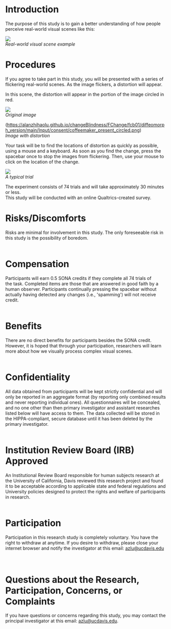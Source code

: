 # Introduction

The purpose of this study is to gain a better understanding of how people perceive real-world visual scenes like this:


![](https://alanzhihaolu.github.io/changeBlindness/FChange/fcb01/diffeomorph_version/main/Input/consent/coffeemaker.png)  
_Real-world visual scene example_

  
# Procedures 

If you agree to take part in this study, you will be presented with a series of flickering real-world scenes. As the image flickers, a distortion will appear.

In this scene, the distortion will appear in the portion of the image circled in red.

![](https://alanzhihaolu.github.io/changeBlindness/FChange/fcb01/diffeomorph_version/main/Input/consent/coffeemaker_absent_circled.png)   
_Original image_  

(https://alanzhihaolu.github.io/changeBlindness/FChange/fcb01/diffeomorph_version/main/Input/consent/coffeemaker_present_circled.png)   
_Image with distortion_

  
Your task will be to find the locations of distortion as quickly as possible, using a mouse and a keyboard. As soon as you find the change, press the spacebar once to stop the images from flickering. Then, use your mouse to click on the location of the change.

  
![](https://alanzhihaolu.github.io/changeBlindness/FChange/fcb01/diffeomorph_version/main/Input/consent/trial_procedure.png)  
_A typical trial_

  
The experiment consists of 74 trials and will take approximately 30 minutes or less.  
This study will be conducted with an online Qualtrics-created survey.

# Risks/Discomforts
Risks are minimal for involvement in this study. The only foreseeable risk in this study is the possibility of boredom.   
 

# Compensation
Participants will earn 0.5 SONA credits if they complete all 74 trials of the task. Completed items are those that are answered in good faith by a human observer. Participants continually pressing the spacebar without actually having detected any changes (i.e., 'spamming') will not receive credit.  
 

# Benefits  
There are no direct benefits for participants besides the SONA credit. However, it is hoped that through your participation, researchers will learn more about how we visually process complex visual scenes.  
 

# Confidentiality
All data obtained from participants will be kept strictly confidential and will only be reported in an aggregate format (by reporting only combined results and never reporting individual ones). All questionnaires will be concealed, and no one other than then primary investigator and assistant researches listed below will have access to them. The data collected will be stored in the HIPPA-compliant, secure database until it has been deleted by the primary investigator.  
 

# Institution Review Board (IRB) Approved
An Institutional Review Board responsible for human subjects research at the University of California, Davis reviewed this research project and found it to be acceptable according to applicable state and federal regulations and University policies designed to protect the rights and welfare of participants in research.  
 

# Participation
Participation in this research study is completely voluntary. You have the right to withdraw at anytime. If you desire to withdraw, please close your internet browser and notify the investigator at this email: azlu@ucdavis.edu     
 

# Questions about the Research, Participation, Concerns, or Complaints
If you have questions or concerns regarding this study, you may contact the principal investigator at this email: azlu@ucdavis.edu.